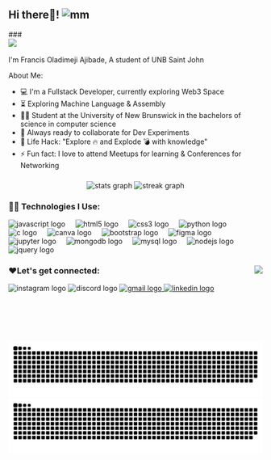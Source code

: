 <h2 align="left">Hi there👋! 
<img src="https://media0.giphy.com/media/v1.Y2lkPTc5MGI3NjExbjNhNHJrejdleHlyaXZ3cHVhenI2eXJhaXd3OTRheDl6Z21nY2RtYSZlcD12MV9pbnRlcm5hbF9naWZfYnlfaWQmY3Q9Zw/L1R1tvI9svkIWwpVYr/giphy.gif" height = 50px alt = "mm" </img>
</h2>
###


<div align="left">
  <img src="https://visitor-badge.laobi.icu/badge?page_id=Francis-Ajibade.Francis-Ajibade&left_text=Welcome"  />
  <p> I'm Francis Oladimeji Ajibade, A student of UNB Saint John</p>
  <p>About Me:</p>
  <ul>
        <li><span>💻</span> I'm a Fullstack Developer, currently exploring Web3 Space</li>
        <li><span>⏳</span> Exploring Machine Language & Assembly</li>
        <li><span>👨‍💼</span> Student at the University of New Brunswick in the bachelors of science in computer science</li>
        <li><span>🚀</span> Always ready to collaborate for Dev Experiments</li>
        <li><span>🎯</span> Life Hack: "Explore 🔥 and Explode 💣 with knowledge"</li>
        <li><span>⚡</span> Fun fact: I love to attend Meetups for learning & Conferences for Networking</li>
    </ul>
</div>

###

<div align="center">
  <img src="https://github-readme-stats.vercel.app/api?username=Francis-Ajibade&hide_title=false&hide_rank=false&show_icons=true&include_all_commits=true&count_private=true&disable_animations=false&theme=codeSTACKr&locale=en&hide_border=false" height="148" alt="stats graph"  />
  <img src="https://streak-stats.demolab.com?user=Francis-Ajibade&locale=en&mode=daily&theme=codeSTACKr&hide_border=true&border_radius=0" height="150" alt="streak graph"  />
</div>

###

<div align="left">
  <h3>🧑‍💻 Technologies I Use: </h3>
  <img src="https://cdn.jsdelivr.net/gh/devicons/devicon/icons/javascript/javascript-original.svg" height="30" alt="javascript logo"  />
  <img width="12" />
  <img src="https://cdn.jsdelivr.net/gh/devicons/devicon/icons/html5/html5-original.svg" height="30" alt="html5 logo"  />
  <img width="12" />
  <img src="https://cdn.jsdelivr.net/gh/devicons/devicon/icons/css3/css3-original.svg" height="30" alt="css3 logo"  />
  <img width="12" />
  <img src="https://cdn.jsdelivr.net/gh/devicons/devicon/icons/python/python-original.svg" height="30" alt="python logo"  />
  <img width="12" />
  <img src="https://cdn.jsdelivr.net/gh/devicons/devicon/icons/c/c-original.svg" height="30" alt="c logo"  />
  <img width="12" />
  <img src="https://cdn.jsdelivr.net/gh/devicons/devicon/icons/canva/canva-original.svg" height="30" alt="canva logo"  />
  <img width="12" />
  <img src="https://cdn.jsdelivr.net/gh/devicons/devicon/icons/bootstrap/bootstrap-original.svg" height="30" alt="bootstrap logo"  />
  <img width="12" />
  <img src="https://cdn.jsdelivr.net/gh/devicons/devicon/icons/figma/figma-original.svg" height="30" alt="figma logo"  />
  <img width="12" />
  <img src="https://cdn.jsdelivr.net/gh/devicons/devicon/icons/jupyter/jupyter-original.svg" height="30" alt="jupyter logo"  />
  <img width="12" />
  <img src="https://cdn.jsdelivr.net/gh/devicons/devicon/icons/mongodb/mongodb-original.svg" height="30" alt="mongodb logo"  />
  <img width="12" />
  <img src="https://cdn.jsdelivr.net/gh/devicons/devicon/icons/mysql/mysql-original.svg" height="30" alt="mysql logo"  />
  <img width="12" />
  <img src="https://cdn.jsdelivr.net/gh/devicons/devicon/icons/nodejs/nodejs-original.svg" height="30" alt="nodejs logo"  />
  <img width="12" />
  <img src="https://cdn.jsdelivr.net/gh/devicons/devicon/icons/jquery/jquery-original.svg" height="30" alt="jquery logo"  />
</div>

###

<img align="right" height="150" src="https://i.pinimg.com/originals/06/60/ef/0660efe82fa3da42ed56eef013171835.gif"  />

###

<div align="left">
  
<h3 align="left">❤️Let's get connected:</h3>
  <img src="https://img.shields.io/static/v1?message=Instagram&logo=instagram&label=&color=E4405F&logoColor=white&labelColor=&style=for-the-badge" height="35" alt="instagram logo"  />
  <img src="https://img.shields.io/static/v1?message=Discord&logo=discord&label=&color=7289DA&logoColor=white&labelColor=&style=for-the-badge" height="35" alt="discord logo"  />
  <a href="francisoladim15@gmail.com" target="_blank">
    <img src="https://img.shields.io/static/v1?message=Gmail&logo=gmail&label=&color=D14836&logoColor=white&labelColor=&style=for-the-badge" height="35" alt="gmail logo"  />
  </a>
  <a href="www.linkedin.com/in/ francis-ajibade-341141342" target="_blank">
    <img src="https://img.shields.io/static/v1?message=LinkedIn&logo=linkedin&label=&color=0077B5&logoColor=white&labelColor=&style=for-the-badge" height="35" alt="linkedin logo"  />
  </a>
</div>

###

<br clear="both">

<img src="https://raw.githubusercontent.com/Platane/snk/output/github-contribution-grid-snake.svg" alt="Snake animation" />

<picture>
  <source media="(prefers-color-scheme: dark)" srcset="github-snake-dark.svg" />
  <source media="(prefers-color-scheme: light)" srcset="github-snake.svg" />
  <img src="https://raw.githubusercontent.com/Platane/snk/output/github-contribution-grid-snake.svg" alt="github-snake" />
</picture>

###
